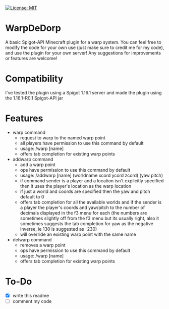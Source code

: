 [![License: MIT](https://img.shields.io/badge/License-MIT-yellow.svg)](https://opensource.org/licenses/MIT)
# WarpDeDorp
A basic Spigot-API Minecraft plugin for a warp system.
You can feel free to modify the code for your own use (just make sure to credit me for my code), and use the plugin for your own server!
Any suggestions for improvements or features are welcome!
# Compatibility
I've tested the plugin using a Spigot 1.16.1 server and made the plugin using the 1.16.1-R0.1 Spigot-API jar
# Features
- warp command
  - request to warp to the named warp point
  - all players have permission to use this command by default
  - usage: /warp \[name\]
  - offers tab completion for existing warp points
- addwarp command
  - add a warp point
  - ops have permission to use this command by default
  - usage: /addwarp \[name\] (worldname xcord ycord zcord) (yaw pitch)
  - if command sender is a player and a location isn't explicitly specified then it uses the player's location as the warp location
  - if just a world and coords are specified then the yaw and pitch default to 0
  - offers tab completion for all the available worlds and if the sender is a player the player's coords and yaw/pitch to the number of decimals displayed in the f3 menu for each (the numbers are sometimes slightly off from the f3 menu but its usually right, also it sometimes suggests the tab completion for yaw as the negative inverse, ie 130 is suggested as -230)
  - will override an existing warp point with the same name
- delwarp command
  - removes a warp point
  - ops have permission to use this command by default
  - usage: /warp \[name\]
  - offers tab completion for existing warp points
# To-Do
- [x] write this readme
- [ ] comment my code
